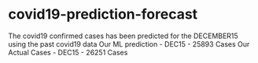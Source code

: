 # covid19-prediction-forecast

The covid19 confirmed cases has been predicted for the DECEMBER15 using the past covid19 data
Our ML prediction - DEC15 - 25893 Cases
Our Actual Cases  - DEC15 - 26251 Cases
